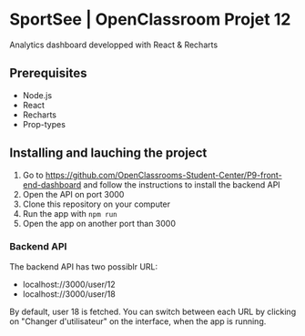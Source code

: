 # SportSee | OpenClassroom Projet 12

Analytics dashboard developped with React & Recharts

## Prerequisites

- Node.js
- React
- Recharts
- Prop-types

## Installing and lauching the project
1. Go to https://github.com/OpenClassrooms-Student-Center/P9-front-end-dashboard and follow the instructions to install the backend API
2. Open the API on port 3000
3. Clone this repository on your computer
4. Run the app with `npm run`
5. Open the app on another port than 3000

### Backend API
The backend API has two possiblr URL:
- localhost://3000/user/12
- localhost://3000/user/18

By default, user 18 is fetched. You can switch between each URL by clicking on "Changer d'utilisateur" on the interface, when the app is running. 